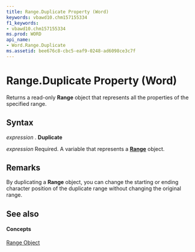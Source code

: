 ```yaml
---
title: Range.Duplicate Property (Word)
keywords: vbawd10.chm157155334
f1_keywords:
- vbawd10.chm157155334
ms.prod: WORD
api_name:
- Word.Range.Duplicate
ms.assetid: bee676c8-cbc5-eaf9-0248-ad6098ce3c7f
---
```



# Range.Duplicate Property (Word)

Returns a read-only  **Range** object that represents all the properties of the specified range.


## Syntax

 _expression_ . **Duplicate**

 _expression_ Required. A variable that represents a **[Range](range-object-word.md)** object.


## Remarks

By duplicating a  **Range** object, you can change the starting or ending character position of the duplicate range without changing the original range.


## See also


#### Concepts


[Range Object](range-object-word.md)

